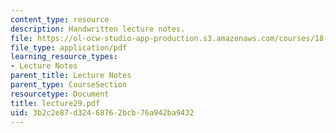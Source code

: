 ```yaml
---
content_type: resource
description: Handwritten lecture notes.
file: https://ol-ocw-studio-app-production.s3.amazonaws.com/courses/18-704-seminar-in-algebra-and-number-theory-rational-points-on-elliptic-curves-fall-2004/3b2c2e87d32468762bcb76a942ba9432_lecture29.pdf
file_type: application/pdf
learning_resource_types:
- Lecture Notes
parent_title: Lecture Notes
parent_type: CourseSection
resourcetype: Document
title: lecture29.pdf
uid: 3b2c2e87-d324-6876-2bcb-76a942ba9432
---
```

